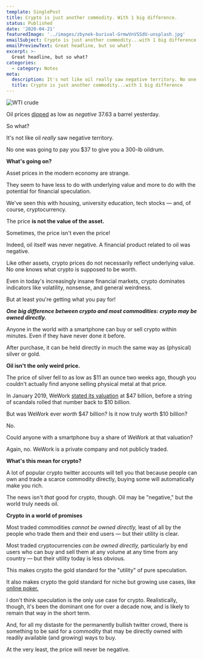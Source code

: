 ```yaml
---
template: SinglePost
title: Crypto is just another commodity. With 1 big difference.
status: Published
date: '2020-04-21'
featuredImage: '../images/zbynek-burival-GrmwVnVSSdU-unsplash.jpg'
emailSubject: Crypto is just another commodity...with 1 big difference
emailPreviewText: Great headline, but so what?
excerpt: >-
  Great headline, but so what?
categories:
  - category: Notes
meta:
  description: It's not like oil really saw negative territory. No one was going to pay you \$37 to give you a 300-lb oildrum.
  title: Crypto is just another commodity...with 1 big difference
---
```


![WTI crude](../images/zbynek-burival-GrmwVnVSSdU-unsplash.jpg)

Oil prices [dipped](https://www.bbc.com/news/business-52350082) as low as _negative_ 37.63 a barrel yesterday.

So what?

It's not like oil _really_ saw negative territory.

No one was going to pay you \$37 to give you a 300-lb oildrum.

**What's going on?**

Asset prices in the modern economy are strange.

They seem to have less to do with underlying value and more to do with the potential for financial speculation.

We've seen this with housing, university education, tech stocks &mdash; and, of course, cryptocurrency.

The price **is not the value of the asset.**

Sometimes, the price isn't even the price!

Indeed, oil itself was never negative. A financial product related to oil was negative.

Like other assets, crypto prices do not necessarily reflect underlying value. No one knows what crypto is supposed to be worth.

Even in today's increasingly insane financial markets, crypto dominates indicators like volatility, nonsense, and general weirdness.

But at least you're getting what you pay for!

**_One big difference between crypto and most commodities: crypto may be owned directly._**

Anyone in the world with a smartphone can buy or sell crypto within minutes. Even if they have never done it before.

After purchase, it can be held directly in much the same way as (physical) silver or gold.

**Oil isn't the only weird price.**

The price of silver fell to as low as \$11 an ounce two weeks ago, though you couldn't actually find anyone selling physical metal at that price.

In January 2019, WeWork [stated its valuation](https://en.wikipedia.org/wiki/WeWork) at \$47 billion, before a string of scandals rolled that number back to \$10 billion.

But was WeWork ever _worth_ $47 billion? Is it now truly worth \$10 billion?

No.

Could anyone with a smartphone buy a share of WeWork at that valuation?

Again, no. WeWork is a private company and not publicly traded.

**What's this mean for crypto?**

A lot of popular crypto twitter accounts will tell you that because people can own and trade a scarce commodity directly, buying some will automatically make you rich.

The news isn't _that_ good for crypto, though. Oil may be "negative," but the world truly needs oil.

**Crypto in a world of promises**

Most traded commodities _cannot be owned directly,_ least of all by the people who trade them and their end users &mdash; but their utility is clear.

Most traded cryptocurrencies _can be owned directly,_ particularly by end users who can buy and sell them at any volume at any time from any country &mdash; but their utility today is less obvious.

This makes crypto the gold standard for the "utility" of pure speculation.

It also makes crypto the gold standard for niche but growing use cases, like [online poker.](https://blockchain.poker/)

I don't think speculation is the only use case for crypto. Realistically, though, it's been the dominant one for over a decade now, and is likely to remain that way in the short term.

And, for all my distaste for the permanently bullish twitter crowd, there is something to be said for a commodity that may be directly owned with readily available (and growing) ways to buy.

At the very least, the price will never be negative.
